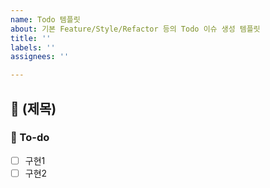 ```yaml
---
name: Todo 템플릿
about: 기본 Feature/Style/Refactor 등의 Todo 이슈 생성 템플릿
title: ''
labels: ''
assignees: ''

---
```


## 🌟 (제목)
### 📝 To-do
- [ ] 구현1
- [ ] 구현2
